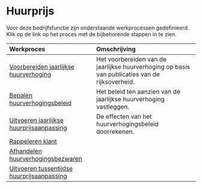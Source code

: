 # Huurprijs

Voor deze bedrijfsfunctie zijn onderstaande werkprocessen gedefinieerd. Klik op de link op het proces met de bijbehorende stappen in te zien.

Werkproces | Omschrijving
:--- | :---
[Voorbereiden jaarlijkse huurverhoging](voorbereiden-jaarlijkse-huurverhoging/) | Het voorbereiden van de jaarlijkse huurverhoging op basis van publicaties van de rijksoverheid.
[Bepalen huurverhogingsbeleid](bepalen-huurverhogingsbeleid/) | Het beleid ten aanzien van de jaarlijkse huurverhoging vastleggen.
[Uitvoeren jaarlijkse huurprijsaanpassing](uitvoeren-jaarlijkse-huurprijsaanpassing/) | De effecten van het huurverhogingsbeleid doorrekenen.
[Rappeleren klant](rappeleren-klant/) | 
[Afhandelen huurverhogingsbezwaren](afhandelen-huurverhogingsbezwaren/) | 
[Uitvoeren tussentijdse huurprijsaanpassing](uitvoeren-tussentijdse-huurprijsaanpassing/) | 

